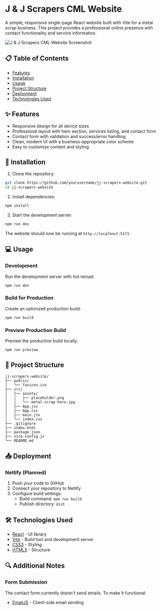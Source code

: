 # J & J Scrapers CML Website

A simple, responsive single-page React website built with Vite for a metal scrap business. This project provides a professional online presence with contact functionality and service information.

![J & J Scrapers CML Website Screenshot](screenshot.png)

## 📋 Table of Contents

- [Features](#features)
- [Installation](#installation)
- [Usage](#usage)
- [Project Structure](#project-structure)
- [Deployment](#deployment)
- [Technologies Used](#technologies-used)


## ✨ Features

- Responsive design for all device sizes
- Professional layout with hero section, services listing, and contact form
- Contact form with validation and success/error handling
- Clean, modern UI with a business-appropriate color scheme
- Easy to customize content and styling


## 🚀 Installation

1. Clone the repository:
```bash
git clone https://github.com/yourusername/jj-scrapers-website.git
cd jj-scrapers-website
```

2. Install dependencies:
```bash
npm install
```

3. Start the development server:
```bash
npm run dev
```

The website should now be running at `http://localhost:5173`.

## 💻 Usage

### Development

Run the development server with hot reload:
```bash
npm run dev
```

### Build for Production

Create an optimized production build:
```bash
npm run build
```

### Preview Production Build

Preview the production build locally:
```bash
npm run preview
```

## 📂 Project Structure

```
jj-scrapers-website/
├── public/
│   └── favicon.ico
├── src/
│   ├── assets/
│   │   ├── placeholder.png
│   │   └── metal-scrap-hero.jpg
│   ├── App.jsx
│   ├── App.css
│   ├── main.jsx
│   └── index.css
├── .gitignore
├── index.html
├── package.json
├── vite.config.js
└── README.md
```


## 📤 Deployment

### Netlify (Planned)

1. Push your code to GitHub
2. Connect your repository to Netlify
3. Configure build settings:
   - Build command: `npm run build`
   - Publish directory: `dist`

## 🛠️ Technologies Used

- [React](https://reactjs.org/) - UI library
- [Vite](https://vitejs.dev/) - Build tool and development server
- [CSS3](https://developer.mozilla.org/en-US/docs/Web/CSS) - Styling
- [HTML5](https://developer.mozilla.org/en-US/docs/Web/HTML) - Structure


## 🔍 Additional Notes

### Form Submission

The contact form currently doesn't send emails. To make it functional:
- [EmailJS](https://www.emailjs.com/) - Client-side email sending





